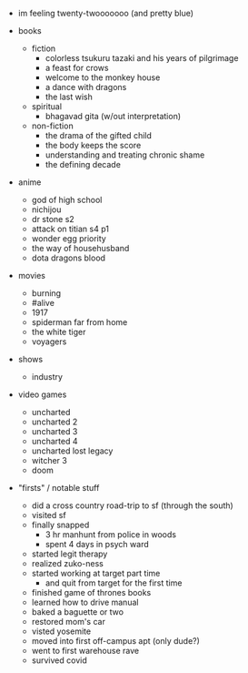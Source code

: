 - im feeling twenty-twooooooo (and pretty blue)

- books
  - fiction
    - colorless tsukuru tazaki and his years of pilgrimage
    - a feast for crows
    - welcome to the monkey house
    - a dance with dragons
    - the last wish
  - spiritual
    - bhagavad gita (w/out interpretation)
  - non-fiction
    - the drama of the gifted child
    - the body keeps the score
    - understanding and treating chronic shame
    - the defining decade

- anime
  - god of high school
  - nichijou
  - dr stone s2
  - attack on titian s4 p1
  - wonder egg priority
  - the way of househusband
  - dota dragons blood

- movies
  - burning
  - #alive
  - 1917
  - spiderman far from home
  - the white tiger
  - voyagers
  
- shows
  - industry
  
- video games
  - uncharted
  - uncharted 2
  - uncharted 3
  - uncharted 4
  - uncharted lost legacy
  - witcher 3
  - doom

- "firsts" / notable stuff
  - did a cross country road-trip to sf (through the south)
  - visited sf
  - finally snapped
    - 3 hr manhunt from police in woods
    - spent 4 days in psych ward
  - started legit therapy
  - realized zuko-ness
  - started working at target part time
    - and quit from target for the first time
  - finished game of thrones books
  - learned how to drive manual
  - baked a baguette or two
  - restored mom's car
  - visted yosemite
  - moved into first off-campus apt (only dude?)
  - went to first warehouse rave
  - survived covid
